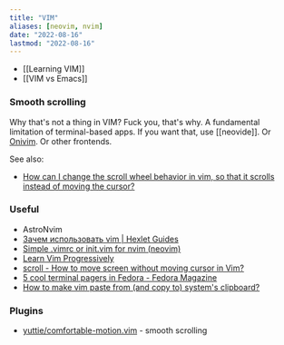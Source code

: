 ```yaml
---
title: "VIM"
aliases: [neovim, nvim]
date: "2022-08-16"
lastmod: "2022-08-16"
---
```


- [[Learning VIM]]
- [[VIM vs Emacs]]

### Smooth scrolling
Why that's not a thing in VIM? Fuck you, that's why. A fundamental limitation of terminal-based apps. If you want that, use [[neovide]]. Or [Onivim](https://v2.onivim.io/). Or other frontends.

See also:
- [How can I change the scroll wheel behavior in vim, so that it scrolls instead of moving the cursor?](https://superuser.com/questions/351972/)

### Useful
- AstroNvim
- [Зачем использовать vim | Hexlet Guides](https://guides.hexlet.io/ru/vim/)
- [Simple .vimrc or init.vim for nvim (neovim)](https://gist.github.com/mendeza/e0c4fbb5592ad52f5eca77ed5873a46b)
- [Learn Vim Progressively](https://yannesposito.com/Scratch/en/blog/Learn-Vim-Progressively/)
- [scroll - How to move screen without moving cursor in Vim?](https://stackoverflow.com/questions/3458689)
- [5 cool terminal pagers in Fedora - Fedora Magazine](https://fedoramagazine.org/5-cool-terminal-pagers-in-fedora/)
- [How to make vim paste from (and copy to) system's clipboard?](https://stackoverflow.com/questions/11489428)

### Plugins
- [yuttie/comfortable-motion.vim](https://github.com/yuttie/comfortable-motion.vim) - smooth scrolling

